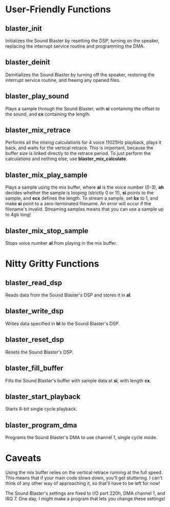 # User-Friendly Functions

## blaster_init
Initializes the Sound Blaster by resetting the DSP, turning on the speaker, replacing the interrupt service routine and programming the DMA.

## blaster_deinit
Deinitializes the Sound Blaster by turning off the speaker, restoring the interrupt service routine, and freeing any opened files.

## blaster_play_sound
Plays a sample through the Sound Blaster, with **si** containing the offset to the sound, and **cx** containing the length.

## blaster_mix_retrace
Performs all the mixing calculations for 4 voice 11025Hz playback, plays it back, and waits for the vertical retrace. This is important, because the buffer size is linked directly to the retrace period. To just perform the calculations and nothing else, use **blaster_mix_calculate**.

## blaster_mix_play_sample
Plays a sample using the mix buffer, where **al** is the voice number (0-3), **ah** decides whether the sample is looping (strictly 0 or 1!), **si** points to the sample, and **ecx** defines the length. To stream a sample, set **bx** to 1, and make **si** point to a zero-terminated filename. An error will occur if the filename's invalid. Streaming samples means that you can use a sample up to 4gb long!

## blaster_mix_stop_sample
Stops voice number **al** from playing in the mix buffer.

# Nitty Gritty Functions

## blaster_read_dsp
Reads data from the Sound Blaster's DSP and stores it in **al**.

## blaster_write_dsp
Writes data specified in **bl** to the Sound Blaster's DSP.

## blaster_reset_dsp
Resets the Sound Blaster's DSP.

## blaster_fill_buffer
Fills the Sound Blaster's buffer with sample data at **si**, with length **cx**.

## blaster_start_playback
Starts 8-bit single cycle playback.

## blaster_program_dma
Programs the Sound Blaster's DMA to use channel 1, single cycle mode.

# Caveats
Using the mix buffer relies on the vertical retrace running at the full speed. This means that if your main code slows down, you'll get stuttering. I can't think of any other way of approaching it, so that'll have to be left for now!

The Sound Blaster's settings are fixed to I/O port 220h, DMA channel 1, and IRQ 7. One day, I might make a program that lets you change these settings!
